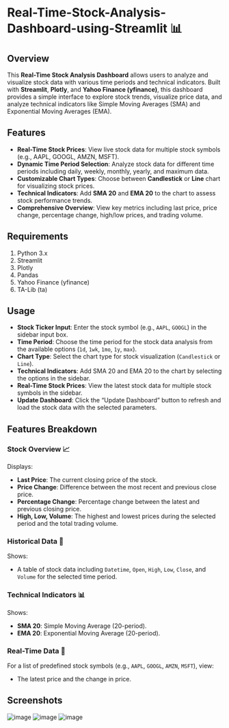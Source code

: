 # Real-Time-Stock-Analysis-Dashboard-using-Streamlit 📊

## Overview

This **Real-Time Stock Analysis Dashboard** allows users to analyze and visualize stock data with various time periods and technical indicators. Built with **Streamlit**, **Plotly**, and **Yahoo Finance (yfinance)**, this dashboard provides a simple interface to explore stock trends, visualize price data, and analyze technical indicators like Simple Moving Averages (SMA) and Exponential Moving Averages (EMA).

## Features

- **Real-Time Stock Prices**: View live stock data for multiple stock symbols (e.g., AAPL, GOOGL, AMZN, MSFT).
- **Dynamic Time Period Selection**: Analyze stock data for different time periods including daily, weekly, monthly, yearly, and maximum data.
- **Customizable Chart Types**: Choose between **Candlestick** or **Line** chart for visualizing stock prices.
- **Technical Indicators**: Add **SMA 20** and **EMA 20** to the chart to assess stock performance trends.
- **Comprehensive Overview**: View key metrics including last price, price change, percentage change, high/low prices, and trading volume.

## Requirements

1. Python 3.x
2. Streamlit
3. Plotly
4. Pandas
5. Yahoo Finance (yfinance)
6. TA-Lib (ta)

## Usage

- **Stock Ticker Input**: Enter the stock symbol (e.g., `AAPL`, `GOOGL`) in the sidebar input box.
- **Time Period**: Choose the time period for the stock data analysis from the available options (`1d`, `1wk`, `1mo`, `1y`, `max`).
- **Chart Type**: Select the chart type for stock visualization (`Candlestick` or `Line`).
- **Technical Indicators**: Add SMA 20 and EMA 20 to the chart by selecting the options in the sidebar.
- **Real-Time Stock Prices**: View the latest stock data for multiple stock symbols in the sidebar.
- **Update Dashboard**: Click the “Update Dashboard” button to refresh and load the stock data with the selected parameters.

## Features Breakdown

### Stock Overview 📈
Displays:
- **Last Price**: The current closing price of the stock.
- **Price Change**: Difference between the most recent and previous close price.
- **Percentage Change**: Percentage change between the latest and previous closing price.
- **High, Low, Volume**: The highest and lowest prices during the selected period and the total trading volume.

### Historical Data 📜
Shows:
- A table of stock data including `Datetime`, `Open`, `High`, `Low`, `Close`, and `Volume` for the selected time period.

### Technical Indicators 📊
Shows:
- **SMA 20**: Simple Moving Average (20-period).
- **EMA 20**: Exponential Moving Average (20-period).

### Real-Time Data 📡
For a list of predefined stock symbols (e.g., `AAPL`, `GOOGL`, `AMZN`, `MSFT`), view:
- The latest price and the change in price.


## Screenshots
![image](https://github.com/user-attachments/assets/56d3b2a5-fc40-42e8-84cf-4622950f7fa6)
![image](https://github.com/user-attachments/assets/517f1fa1-969a-405b-870c-9e6d6ad1cabc)
![image](https://github.com/user-attachments/assets/3f4d635d-50ac-4916-828b-9799fbae3016)


